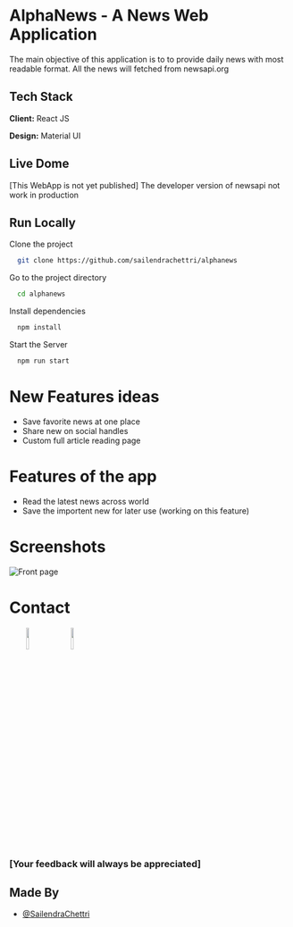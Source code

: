 
# AlphaNews - A News Web Application

The main objective of this application is to to provide daily news with most readable format. All the news will fetched from newsapi.org
## Tech Stack

**Client:** React JS

**Design:** Material UI
  
## Live Dome

[This WebApp is not yet published]
The developer version of newsapi not work in production

## Run Locally

Clone the project

```bash
  git clone https://github.com/sailendrachettri/alphanews
```

Go to the project directory

```bash 
  cd alphanews
```

Install dependencies

```bash
  npm install 
```

Start the Server

```bash
  npm run start
```

# New Features ideas
- Save favorite news at one place
- Share new on social handles
- Custom full article reading page

# Features of the app

- Read the latest news across world
- Save the importent new for later use (working on this feature)

# Screenshots
<p><img src="https://drive.google.com/uc?export=view&id=19eMbJ6R9JzirK3m-P9FtOxDdBcWe9_hj" alt="Front page"></p>

# Contact
<p><span style="margin-right: 30px;"></span><a href="https://www.linkedin.com/in/sailendrachettri/"><img target="_blank" src="https://cdn.jsdelivr.net/gh/devicons/devicon/icons/linkedin/linkedin-original.svg" style="width: 10%;"></a><span style="margin-right: 30px;"></span><a href="https://github.com/sailendrachettri/"><img target="_blank" src="https://cdn.jsdelivr.net/gh/devicons/devicon/icons/github/github-original.svg" style="width: 10%;"></a></p>

### [Your feedback will always be appreciated]


## Made By
- [@SailendraChettri](https://github.com/sailendrachettri)
